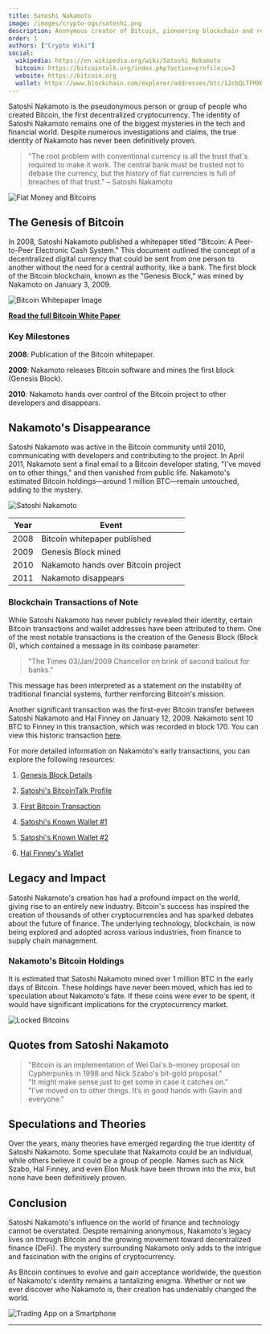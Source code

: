 ```yaml
---
title: Satoshi Nakamoto
image: /images/crypto-ogs/satoshi.png
description: Anonymous creator of Bitcoin, pioneering blockchain and revolutionizing digital finance.
order: 1
authors: ["Crypto Wiki"]
social:
  wikipedia: https://en.wikipedia.org/wiki/Satoshi_Nakamoto
  bitcoin: https://bitcointalk.org/index.php?action=profile;u=3
  website: https://bitcoin.org
  wallet: https://www.blockchain.com/explorer/addresses/btc/12cbQLTFMXRnSzktFkuoG3eHoMeFtpTu3S
---
```


Satoshi Nakamoto is the pseudonymous person or group of people who created Bitcoin, the first decentralized cryptocurrency. The identity of Satoshi Nakamoto remains one of the biggest mysteries in the tech and financial world. Despite numerous investigations and claims, the true identity of Nakamoto has never been definitively proven.

> "The root problem with conventional currency is all the trust that's required to make it work. The central bank must be trusted not to debase the currency, but the history of fiat currencies is full of breaches of that trust." – Satoshi Nakamoto

![Fiat Money and Bitcoins](/images/posts/fiat-bitcoins.jpg)

## The Genesis of Bitcoin

In 2008, Satoshi Nakamoto published a whitepaper titled "Bitcoin: A Peer-to-Peer Electronic Cash System." This document outlined the concept of a decentralized digital currency that could be sent from one person to another without the need for a central authority, like a bank. The first block of the Bitcoin blockchain, known as the "Genesis Block," was mined by Nakamoto on January 3, 2009.

![Bitcoin Whitepaper Image](/images/posts/bitcoin-whitepaper.png)

**[Read the full Bitcoin White Paper](https://bitcoin.org/bitcoin.pdf)**

### Key Milestones

**2008**: Publication of the Bitcoin whitepaper.

**2009**: Nakamoto releases Bitcoin software and mines the first block (Genesis Block).

**2010**: Nakamoto hands over control of the Bitcoin project to other developers and disappears.

## Nakamoto's Disappearance

Satoshi Nakamoto was active in the Bitcoin community until 2010, communicating with developers and contributing to the project. In April 2011, Nakamoto sent a final email to a Bitcoin developer stating, "I've moved on to other things," and then vanished from public life. Nakamoto's estimated Bitcoin holdings—around 1 million BTC—remain untouched, adding to the mystery.

![Satoshi Nakamoto](/images/posts/satoshi-nakamoto.jpg)

| **Year** | **Event**                           |
| -------- | ----------------------------------- |
| 2008     | Bitcoin whitepaper published        |
| 2009     | Genesis Block mined                 |
| 2010     | Nakamoto hands over Bitcoin project |
| 2011     | Nakamoto disappears                 |

### Blockchain Transactions of Note

While Satoshi Nakamoto has never publicly revealed their identity, certain Bitcoin transactions and wallet addresses have been attributed to them. One of the most notable transactions is the creation of the Genesis Block (Block 0), which contained a message in its coinbase parameter:

> "The Times 03/Jan/2009 Chancellor on brink of second bailout for banks."

This message has been interpreted as a statement on the instability of traditional financial systems, further reinforcing Bitcoin's mission.

Another significant transaction was the first-ever Bitcoin transfer between Satoshi Nakamoto and Hal Finney on January 12, 2009. Nakamoto sent 10 BTC to Finney in this transaction, which was recorded in block 170. You can view this historic transaction [here](https://www.blockchain.com/explorer/transactions/btc/f4184fc596403b9d638783cf57adfe4c75c605f6356fbc91338530e9831e9e16).

For more detailed information on Nakamoto's early transactions, you can explore the following resources:

1. [Genesis Block Details](https://www.blockchain.com/explorer/block/000000000019d6689c085ae165831e934ff763ae46a2a6c172b3f1b60a8ce26f)

2. [Satoshi's BitcoinTalk Profile](https://bitcointalk.org/index.php?action=profile;u=3)

3. [First Bitcoin Transaction](https://www.blockchain.com/explorer/transactions/btc/f4184fc596403b9d638783cf57adfe4c75c605f6356fbc91338530e9831e9e16)

4. [Satoshi's Known Wallet #1](https://www.blockchain.com/explorer/addresses/btc/1A1zP1eP5QGefi2DMPTfTL5SLmv7DivfNa)

5. [Satoshi's Known Wallet #2](https://www.blockchain.com/explorer/addresses/btc/12cbQLTFMXRnSzktFkuoG3eHoMeFtpTu3S)

6. [Hal Finney's Wallet](https://www.blockchain.com/explorer/addresses/btc/1Q2TWHE3GMdB6BZKafqwxXtWAWgFt5Jvm3)

## Legacy and Impact

Satoshi Nakamoto's creation has had a profound impact on the world, giving rise to an entirely new industry. Bitcoin's success has inspired the creation of thousands of other cryptocurrencies and has sparked debates about the future of finance. The underlying technology, blockchain, is now being explored and adopted across various industries, from finance to supply chain management.

### Nakamoto's Bitcoin Holdings

It is estimated that Satoshi Nakamoto mined over 1 million BTC in the early days of Bitcoin. These holdings have never been moved, which has led to speculation about Nakamoto's fate. If these coins were ever to be spent, it would have significant implications for the cryptocurrency market.

![Locked Bitcoins](/images/posts/bitcoin-locked.jpg)

## Quotes from Satoshi Nakamoto

> "Bitcoin is an implementation of Wei Dai's b-money proposal on Cypherpunks in 1998 and Nick Szabo's bit-gold proposal."  
> "It might make sense just to get some in case it catches on."  
> "I’ve moved on to other things. It’s in good hands with Gavin and everyone."

## Speculations and Theories

Over the years, many theories have emerged regarding the true identity of Satoshi Nakamoto. Some speculate that Nakamoto could be an individual, while others believe it could be a group of people. Names such as Nick Szabo, Hal Finney, and even Elon Musk have been thrown into the mix, but none have been definitively proven.

## Conclusion

Satoshi Nakamoto's influence on the world of finance and technology cannot be overstated. Despite remaining anonymous, Nakamoto's legacy lives on through Bitcoin and the growing movement toward decentralized finance (DeFi). The mystery surrounding Nakamoto only adds to the intrigue and fascination with the origins of cryptocurrency.

As Bitcoin continues to evolve and gain acceptance worldwide, the question of Nakamoto's identity remains a tantalizing enigma. Whether or not we ever discover who Nakamoto is, their creation has undeniably changed the world.

![Trading App on a Smartphone](/images/posts/trading.jpg)

---
